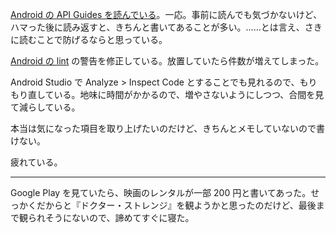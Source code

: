 [Android の API Guides を読んでいる](https://developer.android.com/guide/)。一応。事前に読んでも気づかないけど、ハマった後に読み返すと、きちんと書いてあることが多い。……とは言え、さきに読むことで防げるならと思っている。

[Android の lint](https://developer.android.com/studio/write/lint.html) の警告を修正している。放置していたら件数が増えてしまった。

Android Studio で Analyze > Inspect Code とすることでも見れるので、もりもり直している。地味に時間がかかるので、増やさないようにしつつ、合間を見て減らしている。

本当は気になった項目を取り上げたいのだけど、きちんとメモしていないので書けない。

疲れている。

-----

Google Play を見ていたら、映画のレンタルが一部 200 円と書いてあった。せっかくだからと『ドクター・ストレンジ』を観ようかと思ったのだけど、最後まで観られそうにないので、諦めてすぐに寝た。
